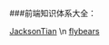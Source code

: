 ###前端知识体系大全：

[JacksonTian](https://github.com/JacksonTian/fks)
\n
[flybears](https://github.com/flybears/front-end-tutorial)

